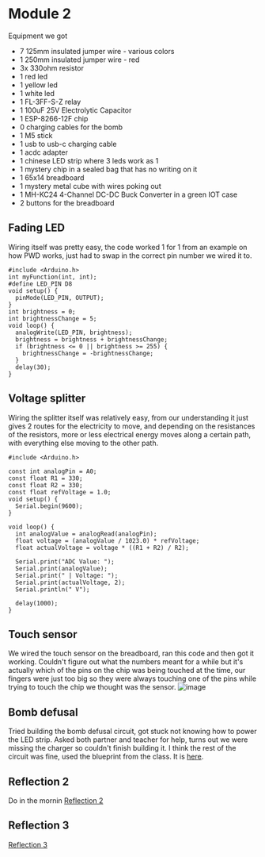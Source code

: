 # Module 2
Equipment we got
- 7 125mm insulated jumper wire - various colors
- 1 250mm insulated jumper wire - red
- 3x 330ohm resistor
- 1 red led
- 1 yellow led
- 1 white led
- 1 FL-3FF-S-Z relay 
- 1 100uF 25V Electrolytic Capacitor
- 1 ESP-8266-12F chip
- 0 charging cables for the bomb
- 1 M5 stick
- 1 usb to usb-c charging cable
- 1 acdc adapter 
- 1 chinese LED strip where 3 leds work as 1
- 1 mystery chip in a sealed bag that has no writing on it
- 1 65x14 breadboard
- 1 mystery metal cube with wires poking out
- 1 MH-KC24 4-Channel DC-DC Buck Converter in a green IOT case
- 2 buttons for the breadboard


## Fading LED
Wiring itself was pretty easy, the code worked 1 for 1 from an example on how PWD works, just had to swap in the correct pin number we wired it to.
```
#include <Arduino.h>
int myFunction(int, int);
#define LED_PIN D8
void setup() {
  pinMode(LED_PIN, OUTPUT);
}
int brightness = 0;
int brightnessChange = 5;
void loop() {
  analogWrite(LED_PIN, brightness);
  brightness = brightness + brightnessChange;
  if (brightness <= 0 || brightness >= 255) {
    brightnessChange = -brightnessChange;
  }
  delay(30);
}
```

## Voltage splitter
Wiring the splitter itself was relatively easy, from our understanding it just gives 2 routes for the electricity to move, and depending on the resistances of the resistors, more or less electrical energy moves along a certain path, with everything else moving to the other path.

```
#include <Arduino.h>

const int analogPin = A0; 
const float R1 = 330;
const float R2 = 330;
const float refVoltage = 1.0;
void setup() {
  Serial.begin(9600);
}

void loop() {
  int analogValue = analogRead(analogPin);
  float voltage = (analogValue / 1023.0) * refVoltage; 
  float actualVoltage = voltage * ((R1 + R2) / R2);

  Serial.print("ADC Value: ");
  Serial.print(analogValue);
  Serial.print(" | Voltage: ");
  Serial.print(actualVoltage, 2);
  Serial.println(" V");

  delay(1000);
}
```

## Touch sensor
We wired the touch sensor on the breadboard, ran this code and then got it working. Couldn't figure out what the numbers meant for a while but it's actually which of the pins on the chip was being touched at the time, our fingers were just too big so they were always touching one of the pins while trying to touch the chip we thought was the sensor.
![image](https://github.com/user-attachments/assets/50ad6e7a-049c-42f9-9cda-4c6f640c47b6)
## Bomb defusal
Tried building the bomb defusal circuit, got stuck not knowing how to power the LED strip. Asked both partner and teacher for help, turns out we were missing the charger so couldn't finish building it. I think the rest of the circuit was fine, used the blueprint from the class.
It is [here](https://github.com/partner/iot-portfolio/Module02/Readme.md#task-2).

## Reflection 2
Do in the mornin
[Reflection 2](/Reflections/ref02.md)

## Reflection 3
[Reflection 3](/Reflections/ref03.md)


